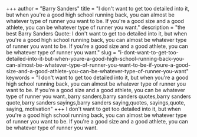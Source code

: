 +++
author = "Barry Sanders"
title = "I don't want to get too detailed into it, but when you're a good high school running back, you can almost be whatever type of runner you want to be. If you're a good size and a good athlete, you can be whatever type of runner you want."
description = "the best Barry Sanders Quote: I don't want to get too detailed into it, but when you're a good high school running back, you can almost be whatever type of runner you want to be. If you're a good size and a good athlete, you can be whatever type of runner you want."
slug = "i-dont-want-to-get-too-detailed-into-it-but-when-youre-a-good-high-school-running-back-you-can-almost-be-whatever-type-of-runner-you-want-to-be-if-youre-a-good-size-and-a-good-athlete-you-can-be-whatever-type-of-runner-you-want"
keywords = "I don't want to get too detailed into it, but when you're a good high school running back, you can almost be whatever type of runner you want to be. If you're a good size and a good athlete, you can be whatever type of runner you want.,barry sanders,barry sanders quotes,barry sanders quote,barry sanders sayings,barry sanders saying,quotes, sayings,quote, saying, motivation"
+++
I don't want to get too detailed into it, but when you're a good high school running back, you can almost be whatever type of runner you want to be. If you're a good size and a good athlete, you can be whatever type of runner you want.
